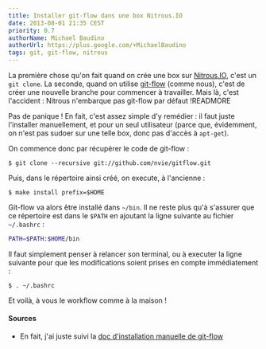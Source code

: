 ```yaml
---
title: Installer git-flow dans une box Nitrous.IO
date: 2013-08-01 21:35 CEST
priority: 0.7
authorName: Michael Baudino
authorUrl: https://plus.google.com/+MichaelBaudino
tags: git, git-flow, nitrous
---
```


La première chose qu'on fait quand on crée une box sur [Nitrous.IO](https://www.nitrous.io/join/AkeaRDCF-N8), c'est un `git clone`. La seconde, quand on utilise [git-flow](http://nvie.com/posts/a-successful-git-branching-model) (comme nous), c'est de créer une nouvelle branche pour commencer à travailler. Mais là, c'est l'accident : Nitrous n'embarque pas git-flow par défaut !READMORE

Pas de panique ! En fait, c'est assez simple d'y remédier : il faut juste l'installer manuellement, et pour un seul utilisateur (parce que, évidemment, on n'est pas sudoer sur une telle box, donc pas d'accès à `apt-get`).

On commence donc par récupérer le code de git-flow :

```shell
$ git clone --recursive git://github.com/nvie/gitflow.git
```

Puis, dans le répertoire ainsi créé, on execute, à l'ancienne :

```shell
$ make install prefix=$HOME
```

Git-flow va alors être installé dans `~/bin`. Il ne reste plus qu'à s'assurer que ce répertoire est dans le `$PATH` en ajoutant la ligne suivante au fichier `~/.bashrc` :

```bash
PATH=$PATH:$HOME/bin
```

Il faut simplement penser à relancer son terminal, ou à executer la ligne suivante pour que les modifications soient prises en compte immédiatement :

```shell
$ . ~/.bashrc
```

Et voilà, à vous le workflow comme à la maison !

#### Sources

* En fait, j'ai juste suivi la [doc d'installation manuelle de git-flow](https://github.com/nvie/gitflow/wiki/Manual-installation)